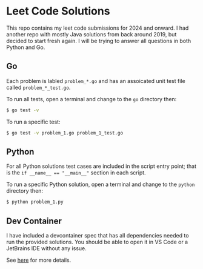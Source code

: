 # Leet Code Solutions

This repo contains my leet code submissions for 2024 and onward. I had another repo with mostly Java solutions from back around 2019, but decided to start fresh again. I will be trying to answer all questions in both Python and Go.

## Go

Each problem is labled `problem_*.go` and has an assoicated unit test file called `problem_*_test.go`.

To run all tests, open a terminal and change to the `go` directory then:
```bash
$ go test -v
```

To run a specific test:
```bash
$ go test -v problem_1.go problem_1_test.go
```

## Python

For all Python solutions test cases are included in the script entry point; that is the `if __name__ == "__main__"` section in each script.

To run a specific Python solution, open a terminal and change to the `python` directory then:
```bash
$ python problem_1.py
```

## Dev Container

I have included a devcontainer spec that has all dependencies needed to run the provided solutions. You should be able to open it in VS Code or a JetBrains IDE without any issue.

See [here](https://code.visualstudio.com/docs/devcontainers/containers) for more details.
